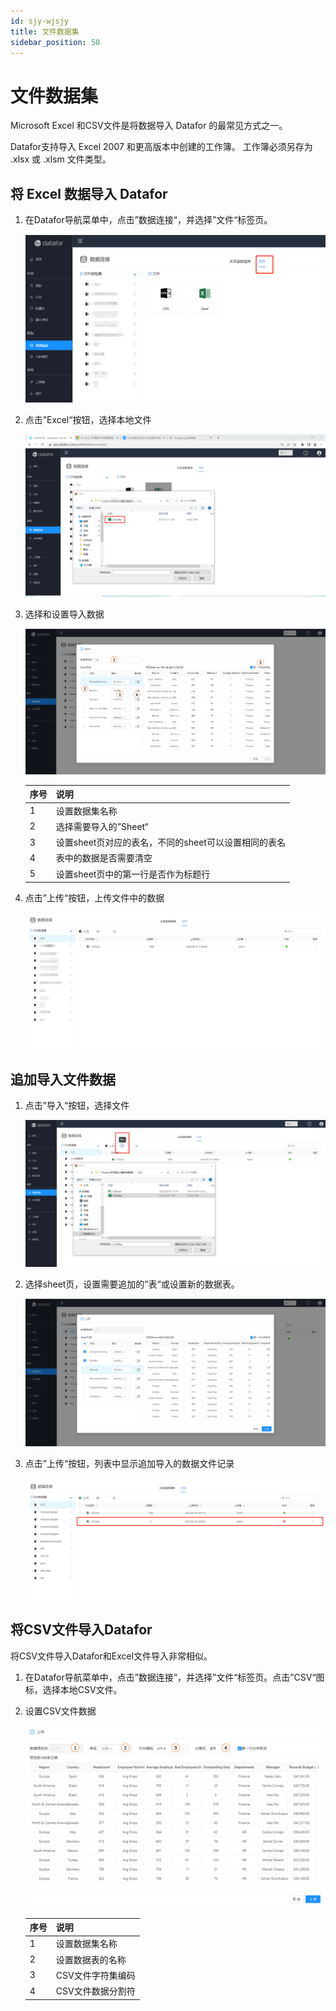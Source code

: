 ```yaml
---
id: sjy-wjsjy
title: 文件数据集
sidebar_position: 50
---
```

# 文件数据集

Microsoft Excel 和CSV文件是将数据导入 Datafor 的最常见方式之一。

Datafor支持导入 Excel 2007 和更高版本中创建的工作簿。 工作簿必须另存为 .xlsx 或 .xlsm 文件类型。

## 将 Excel 数据导入 Datafor

1. 在Datafor导航菜单中，点击”数据连接“，并选择”文件“标签页。

   <div align="left"><img   src="../../static/img/datafor/datasource/image-20220828140631684.png" alt="image-20220828140631684" />  </div>

2. 点击”Excel“按钮，选择本地文件

   ![image-20220828141123323](../../static/img/datafor/datasource/image-20220828141123323.png)

3. 选择和设置导入数据

   ![image-20220828143220689](../../static/img/datafor/datasource/image-20220828143220689.png)

    | 序号 | 说明                                                 |
    | ---- | ---------------------------------------------------- |
    | 1    | 设置数据集名称                                       |
    | 2    | 选择需要导入的”Sheet“                                |
    | 3    | 设置sheet页对应的表名，不同的sheet可以设置相同的表名 |
    | 4    | 表中的数据是否需要清空                               |
    | 5    | 设置sheet页中的第一行是否作为标题行                  |

4. 点击”上传“按钮，上传文件中的数据

   <div align="left"><img src="../../static/img/datafor/datasource/image-20220828143551808.png" alt="image-20220828143551808"  /></div>

## 追加导入文件数据

1. 点击”导入“按钮，选择文件

   ![image-20220828144145306](../../static/img/datafor/datasource/image-20220828144145306.png)

2. 选择sheet页，设置需要追加的”表“或设置新的数据表。

   ![image-20220828144251908](../../static/img/datafor/datasource/image-20220828144251908.png)

3. 点击”上传“按钮，列表中显示追加导入的数据文件记录

   ![image-20220828144654570](../../static/img/datafor/datasource/image-20220828144654570.png)

## 将CSV文件导入Datafor

将CSV文件导入Datafor和Excel文件导入非常相似。

1. 在Datafor导航菜单中，点击”数据连接“，并选择”文件“标签页。点击”CSV“图标，选择本地CSV文件。

2. 设置CSV文件数据

   ![image-20220828155342082](../../static/img/datafor/datasource/image-20220828155342082.png)

    | 序号 | 说明              |
    | ---- | ----------------- |
    | 1    | 设置数据集名称    |
    | 2    | 设置数据表的名称  |
    | 3    | CSV文件字符集编码 |
    | 4    | CSV文件数据分割符 |
